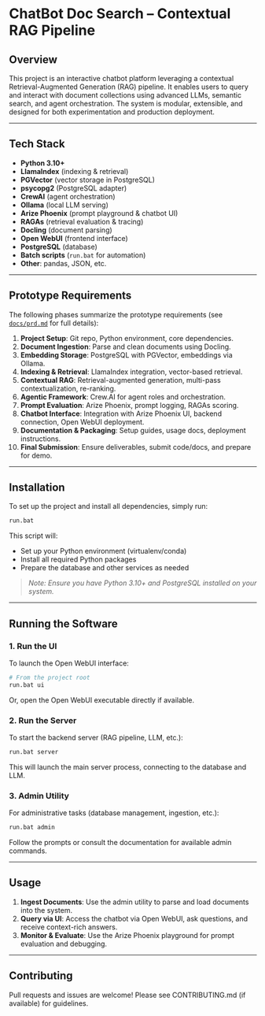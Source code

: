 # ChatBot Doc Search – Contextual RAG Pipeline

## Overview

This project is an interactive chatbot platform leveraging a contextual Retrieval-Augmented Generation (RAG) pipeline. It enables users to query and interact with document collections using advanced LLMs, semantic search, and agent orchestration. The system is modular, extensible, and designed for both experimentation and production deployment.

---

## Tech Stack

- **Python 3.10+**
- **LlamaIndex** (indexing & retrieval)
- **PGVector** (vector storage in PostgreSQL)
- **psycopg2** (PostgreSQL adapter)
- **CrewAI** (agent orchestration)
- **Ollama** (local LLM serving)
- **Arize Phoenix** (prompt playground & chatbot UI)
- **RAGAs** (retrieval evaluation & tracing)
- **Docling** (document parsing)
- **Open WebUI** (frontend interface)
- **PostgreSQL** (database)
- **Batch scripts** (`run.bat` for automation)
- **Other**: pandas, JSON, etc.

---

## Prototype Requirements

The following phases summarize the prototype requirements (see [`docs/prd.md`](docs/prd.md) for full details):

1. **Project Setup**: Git repo, Python environment, core dependencies.
2. **Document Ingestion**: Parse and clean documents using Docling.
3. **Embedding Storage**: PostgreSQL with PGVector, embeddings via Ollama.
4. **Indexing & Retrieval**: LlamaIndex integration, vector-based retrieval.
5. **Contextual RAG**: Retrieval-augmented generation, multi-pass contextualization, re-ranking.
6. **Agentic Framework**: Crew.AI for agent roles and orchestration.
7. **Prompt Evaluation**: Arize Phoenix, prompt logging, RAGAs scoring.
8. **Chatbot Interface**: Integration with Arize Phoenix UI, backend connection, Open WebUI deployment.
9. **Documentation & Packaging**: Setup guides, usage docs, deployment instructions.
10. **Final Submission**: Ensure deliverables, submit code/docs, and prepare for demo.

---

## Installation

To set up the project and install all dependencies, simply run:

```bash
run.bat
```

This script will:
- Set up your Python environment (virtualenv/conda)
- Install all required Python packages
- Prepare the database and other services as needed

> _Note: Ensure you have Python 3.10+ and PostgreSQL installed on your system._

---

## Running the Software

### 1. Run the UI

To launch the Open WebUI interface:
```bash
# From the project root
run.bat ui
```
Or, open the Open WebUI executable directly if available.

### 2. Run the Server

To start the backend server (RAG pipeline, LLM, etc.):
```bash
run.bat server
```
This will launch the main server process, connecting to the database and LLM.

### 3. Admin Utility

For administrative tasks (database management, ingestion, etc.):
```bash
run.bat admin
```
Follow the prompts or consult the documentation for available admin commands.

---

## Usage

1. **Ingest Documents**: Use the admin utility to parse and load documents into the system.
2. **Query via UI**: Access the chatbot via Open WebUI, ask questions, and receive context-rich answers.
3. **Monitor & Evaluate**: Use the Arize Phoenix playground for prompt evaluation and debugging.

---

## Contributing

Pull requests and issues are welcome! Please see CONTRIBUTING.md (if available) for guidelines.
